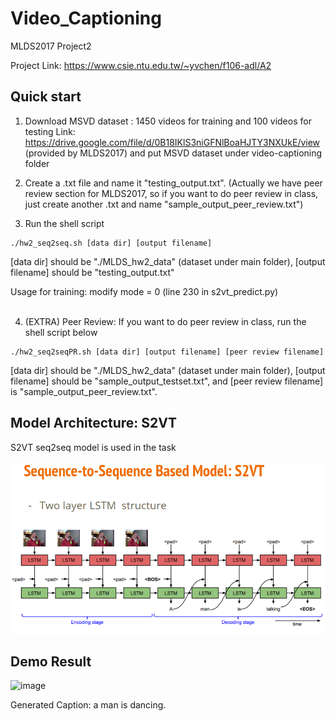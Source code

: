 # Video_Captioning
MLDS2017 Project2

Project Link: https://www.csie.ntu.edu.tw/~yvchen/f106-adl/A2
## Quick start
1. Download MSVD dataset : 1450 videos for training and 100 videos for testing 
Link: https://drive.google.com/file/d/0B18IKlS3niGFNlBoaHJTY3NXUkE/view (provided by MLDS2017) and put MSVD dataset under video-captioning folder

2. Create a .txt file and name it "testing_output.txt". (Actually we have peer review section for MLDS2017, so if you want to do peer review in class, just create another .txt and name "sample_output_peer_review.txt")

3. Run the shell script
```
./hw2_seq2seq.sh [data dir] [output filename]
```
    
[data dir] should be "./MLDS_hw2_data" (dataset under main folder), [output filename] should be "testing_output.txt"

Usage for training: modify mode = 0 (line 230 in s2vt_predict.py)<br><br>


4. (EXTRA) Peer Review: If you want to do peer review in class, run the shell script below
```
./hw2_seq2seqPR.sh [data dir] [output filename] [peer review filename]
```
[data dir] should be "./MLDS_hw2_data" (dataset under main folder), [output filename] should be "sample_output_testset.txt", and [peer review filename] is "sample_output_peer_review.txt".
## Model Architecture: S2VT
S2VT seq2seq model is used in the task<br><br>
![image](https://github.com/danielchyeh/Video_Captioning/blob/master/assets/S2VT.png)
## Demo Result
![image](https://github.com/danielchyeh/Video_Captioning/blob/master/assets/dancing.gif)

Generated Caption: a man is dancing.
